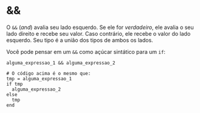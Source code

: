 # &&

O `&&` (_and_) avalia seu lado esquerdo. Se ele for *verdadeiro*, ele avalia o seu lado direito e recebe seu valor. Caso contrário, ele recebe o valor do lado esquerdo. Seu tipo é a união dos tipos de ambos os lados.

Você pode pensar em um `&&` como açúcar sintático para um `if`:

```crystal
alguma_expressao_1 && alguma_expressao_2

# O código acima é o mesmo que:
tmp = alguma_expressao_1
if tmp
  alguma_expressao_2
else
  tmp
end
```
